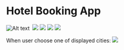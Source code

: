 # Hotel Booking App
![Alt text](https://github.com/Reema-saleh/hotel_application/assets/84765301/1505ef16-4916-43c6-9693-c819bff6fc7a "Title")
<img src=""   />
<img src="https://github.com/Reema-saleh/hotel_application/assets/84765301/7828cc3d-b226-4234-8411-a3c68f75bc22"   />
<img src="https://github.com/Reema-saleh/hotel_application/assets/84765301/2b41c81f-cd66-4585-bee6-43941929860c"  />
<img src="https://github.com/Reema-saleh/hotel_application/assets/84765301/311244ab-23e6-4e57-84fc-a755ac469c0e"   />
<img src="https://github.com/Reema-saleh/hotel_application/assets/84765301/755ed32f-e3ce-4940-8521-9111c107d467"   />

When user choose one of displayed cities:
<img src="https://github.com/Reema-saleh/hotel_application/assets/84765301/146f1a2b-7b7b-4b41-89cb-630b602f914a"   />















 
 
